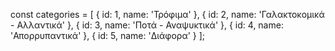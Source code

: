 const categories = [
    { id: 1, name: 'Τρόφιμα' },
    { id: 2, name: 'Γαλακτοκομικά - Αλλαντικά' },
    { id: 3, name: 'Ποτά - Αναψυκτικά' },
    { id: 4, name: 'Απορρυπαντικά' },
    { id: 5, name: 'Διάφορα' }
];